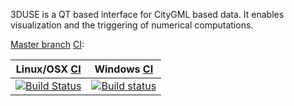 3DUSE is a QT based interface for CityGML based data. 
It enables visualization and the triggering of numerical computations.

[//]: # (Note concerning Embedding status images)
[//]: # (Travis: refer to https://docs.travis-ci.com/user/status-images/)
[//]: # (Appveyor: refer to https://www.appveyor.com/docs/status-badges/)

[Master branch](https://github.com/MEPP-team/3DUSE/branches) [CI](https://en.wikipedia.org/wiki/Continuous_integration): 

| Linux/OSX [CI](https://travis-ci.com/)  | Windows [CI]() |
| --------- | ------------ |
| [![Build Status](https://travis-ci.org/MEPP-team/3DUSE.svg?branch=master)](https://travis-ci.org/MEPP-team/3DUSE) | [![Build status](https://ci.appveyor.com/api/projects/status/iq2chv4twqh2s67a/branch/master?svg=true)](https://ci.appveyor.com/project/MEPPteam/3Duse/branch/master) |

